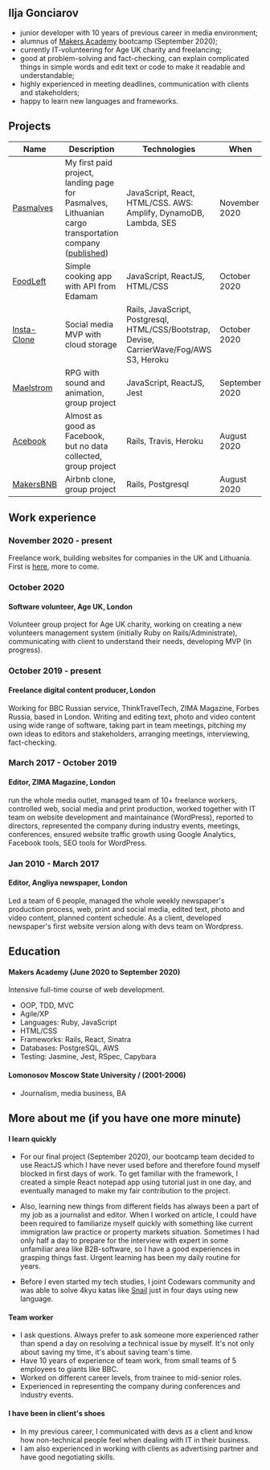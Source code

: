 ## Ilja Gonciarov

- junior developer with 10 years of previous career in media environment;
- alumnus of [Makers Academy](https://makers.tech/) bootcamp (September 2020);
- currently IT-volunteering for Age UK charity and freelancing;
- good at problem-solving and fact-checking, can explain complicated things in simple words and edit text or code to make it readable and understandable;
- highly experienced in meeting deadlines, communication with clients and stakeholders;
- happy to learn new languages and frameworks.

## Projects

| Name | Description | Technologies | When
|---|---|---|---|
[Pasmalves](https://github.com/Gonciarov/pasmalves2) | My first paid project, landing page for Pasmalves, Lithuanian cargo transportation company ([published](https://pasmalves.lt)) | JavaScript, React, HTML/CSS. AWS: Amplify, DynamoDB, Lambda, SES | November 2020 |
| [FoodLeft](https://github.com/Gonciarov/foodleft) | Simple cooking app with API from Edamam | JavaScript, ReactJS, HTML/CSS | October 2020 |
| [Insta-Clone](https://github.com/Gonciarov/instagram_clone) | Social media MVP with cloud storage | Rails, JavaScript, Postgresql, HTML/CSS/Bootstrap, Devise, CarrierWave/Fog/AWS S3, Heroku | October 2020 |
| [Maelstrom](https://github.com/Gonciarov/maelstrom) | RPG with sound and animation, group project | JavaScript, ReactJS, Jest | September 2020 |
|[Acebook](https://github.com/Gonciarov/acebook)| Almost as good as Facebook, but no data collected, group project | Rails, Travis, Heroku | August 2020 |
| [MakersBNB](https://github.com/Gonciarov/makersbnb) | Airbnb clone, group project | Rails, Postgresql | August 2020 |

## Work experience

### November 2020 - present

Freelance work, building websites for companies in the UK and Lithuania. First is [here](https://pasmalves.lt), more to come.

### October 2020
#### Software volunteer, Age UK, London

Volunteer group project for Age UK charity, working on creating a new volunteers management system (initially Ruby on Rails/Administrate), communicating with client to understand their needs, developing MVP (in progress).

### October 2019 - present
#### Freelance digital content producer, London

Working for BBC Russian service, ThinkTravelTech, ZIMA Magazine, Forbes Russia, based in London. Writing and editing text, photo and video content using wide range of software, taking part in team meetings, pitching my own ideas to editors and stakeholders, arranging meetings, interviewing, fact-checking.

### March 2017 - October 2019
#### Editor, ZIMA Magazine, London

run the whole media outlet, managed team of 10+ freelance workers, controlled web, social media and print production, worked together with IT team on website development and maintainance (WordPress), reported to directors, represented the company during industry events, meetings, conferences, ensured website traffic growth using Google Analytics, Facebook tools, SEO tools for WordPress.

### Jan 2010 - March 2017
#### Editor, Angliya newspaper, London

Led a team of 6 people, managed the whole weekly newspaper's production process, web, print and social media, edited text, photo and video content, planned content schedule. As a client, developed newspaper's first website version along with devs team on Wordpress. 

## Education

#### Makers Academy (June 2020 to September 2020)

Intensive full-time course of web development.

- OOP, TDD, MVC
- Agile/XP
- Languages: Ruby, JavaScript
- HTML/CSS
- Frameworks: Rails, React, Sinatra
- Databases: PostgreSQL, AWS
- Testing: Jasmine, Jest, RSpec, Capybara

#### Lomonosov Moscow State University / (2001-2006)

- Journalism, media business, BA

## More about me (if you have one more minute)

#### I learn quickly

- For our final project (September 2020), our bootcamp team decided to use ReactJS which I have never used before and therefore found myself blocked in first days of work. To get familiar with the framework, I created a simple React notepad app using tutorial just in one day, and eventually managed to make my fair contribution to the project.

- Also, learning new things from different fields has always been a part of my job as a journalist and editor. When I worked on article, I could have been required to familiarize myself quickly with something like current immigration law practice or property markets situation. Sometimes I had only half a day to prepare for the interview with expert in some unfamiliar area like B2B-software, so I have a good experiences in grasping things fast. Urgent learning has been my daily routine for years.

- Before I even started my tech studies, I joint Codewars community and was able to solve 4kyu katas like [Snail](https://www.codewars.com/kata/521c2db8ddc89b9b7a0000c1) just in four days using new language.

#### Team worker

- I ask questions. Always prefer to ask someone more experienced rather than spend a day on resolving a technical issue by myself. It's not only about saving my time, it's about saving team's time.
- Have 10 years of experience of team work, from small teams of 5 employees to giants like BBC.
- Worked on different career levels, from trainee to mid-senior roles.
- Experienced in representing the company during conferences and industry events.


#### I have been in client's shoes

- In my previous career, I communicated with devs as a client and know how non-technical people feel when dealing with IT in their business.
- I am also experienced in working with clients as advertising partner and have good negotiating skills.
